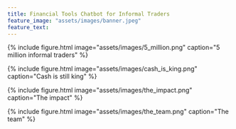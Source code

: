 ```yaml
---
title: Financial Tools Chatbot for Informal Traders
feature_image: "assets/images/banner.jpeg"
feature_text: 
---
```


{% include figure.html image="assets/images/5_million.png" caption="5 million informal traders" %}

{% include figure.html image="assets/images/cash_is_king.png" caption="Cash is still king" %}

{% include figure.html image="assets/images/the_impact.png" caption="The impact" %}

{% include figure.html image="assets/images/the_team.png" caption="The team" %}
